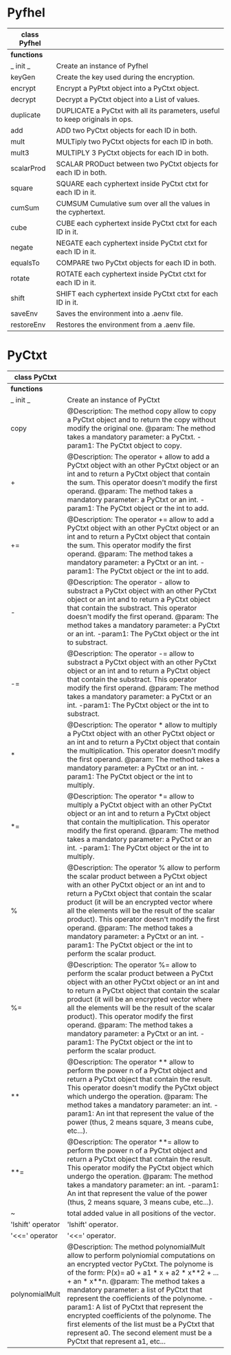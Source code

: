 # Pyfhel

| **class Pyfhel** |               |
|-------------------------|---------------|
| **functions**           |               |
| _ init _                | Create an instance of Pyfhel |
| keyGen                 | Create the key used during the encryption. |
| encrypt                   | Encrypt a PyPtxt object into a PyCtxt object. |
| decrypt                   | Decrypt a PyCtxt object into a List of values. |
| duplicate                   | DUPLICATE a PyCtxt with all its parameters, useful to keep originals in ops. |
| add                   | ADD two PyCtxt objects for each ID in both. |
| mult                   | MULTiply two PyCtxt objects for each ID in both. |
| mult3                   | MULTIPLY 3 PyCtxt objects for each ID in both. |
| scalarProd                   | SCALAR PRODuct between two PyCtxt objects for each ID in both. |
| square                   | SQUARE each cyphertext inside PyCtxt ctxt for each ID in it. |
| cumSum                   | CUMSUM Cumulative sum over all the values in the cyphertext. |
| cube                   | CUBE each cyphertext inside PyCtxt ctxt for each ID in it. |
| negate                   | NEGATE each cyphertext inside PyCtxt ctxt for each ID in it. |
| equalsTo                   | COMPARE two PyCtxt objects for each ID in both. |
| rotate                   | ROTATE each cyphertext inside PyCtxt ctxt for each ID in it. |
| shift                   | SHIFT each cyphertext inside PyCtxt ctxt for each ID in it. |
| saveEnv                   | Saves the environment into a .aenv file. |
| restoreEnv                   | Restores the environment from a .aenv file. |



# PyCtxt

| **class PyCtxt** |               |
|-------------------------|---------------|
| **functions**           |               |
| _ init _                | Create an instance of PyCtxt |
| copy                 | @Description: The method copy allow to copy a PyCtxt object and to return the copy without modify the original one. @param: The method takes a mandatory parameter: a PyCtxt. -param1: The PyCtxt object to copy. |
| +                   | @Description: The operator + allow to add a PyCtxt object with an other PyCtxt object or an int and to return a PyCtxt object that contain the sum. This operator doesn't modify the first operand. @param: The method takes a mandatory parameter: a PyCtxt or an int. -param1: The PyCtxt object or the int to add. |
| +=                   | @Description: The operator += allow to add a PyCtxt object with an other PyCtxt object or an int and to return a PyCtxt object that contain the sum. This operator modify the first operand. @param: The method takes a mandatory parameter: a PyCtxt or an int. -param1: The PyCtxt object or the int to add.  |
| -                   | @Description: The operator - allow to substract a PyCtxt object with an other PyCtxt object or an int and to return a PyCtxt object that contain the substract. This operator doesn't modify the first operand. @param: The method takes a mandatory parameter: a PyCtxt or an int. -param1: The PyCtxt object or the int to substract.  |
| -=                   | @Description: The operator -= allow to substract a PyCtxt object with an other PyCtxt object or an int and to return a PyCtxt object that contain the substract. This operator modify the first operand. @param: The method takes a mandatory parameter: a PyCtxt or an int. -param1: The PyCtxt object or the int to substract.  |
| *                   | @Description: The operator * allow to multiply a PyCtxt object with an other PyCtxt object or an int and to return a PyCtxt object that contain the multiplication. This operator doesn't modify the first operand. @param: The method takes a mandatory parameter: a PyCtxt or an int. -param1: The PyCtxt object or the int to multiply.  |
| *=                   | @Description: The operator *= allow to multiply a PyCtxt object with an other PyCtxt object or an int and to return a PyCtxt object that contain the multiplication. This operator modify the first operand. @param: The method takes a mandatory parameter: a PyCtxt or an int. -param1: The PyCtxt object or the int to multiply. |
| %                   | @Description: The operator % allow to perform the scalar product between a PyCtxt object with an other PyCtxt object or an int and to return a PyCtxt object that contain the scalar product (it will be an encrypted vector where all the elements will be the result of the scalar product). This operator doesn't modify the first operand. @param: The method takes a mandatory parameter: a PyCtxt or an int. -param1: The PyCtxt object or the int to perform the scalar product. |
| %=                   | @Description: The operator %= allow to perform the scalar product between a PyCtxt object with an other PyCtxt object or an int and to return a PyCtxt object that contain the scalar product (it will be an encrypted vector where all the elements will be the result of the scalar product). This operator modify the first operand. @param: The method takes a mandatory parameter: a PyCtxt or an int. -param1: The PyCtxt object or the int to perform the scalar product. |
| \**                   | @Description: The operator \** allow to perform the power n of a PyCtxt object and return a PyCtxt object that contain the result. This operator doesn't modify the PyCtxt object which undergo the operation. @param: The method takes a mandatory parameter: an int. -param1: An int that represent the value of the power (thus, 2 means square, 3 means cube, etc...). |
| \**=                   | @Description: The operator \**= allow to perform the power n of a PyCtxt object and return a PyCtxt object that contain the result. This operator modify the PyCtxt object which undergo the operation. @param: The method takes a mandatory parameter: an int. -param1: An int that represent the value of the power (thus, 2 means square, 3 means cube, etc...). |
| ~                   | total added value in all positions of the vector. |
| 'lshift' operator                   | 'lshift' operator. |
| '<<=' operator                   | '<<=' operator. |
| polynomialMult                   | @Description: The method polynomialMult allow to perform polyniomial computations on an encrypted vector PyCtxt. The polynome is of the form: P(x)= a0 + a1 * x + a2 * x\**2 + ... + an * x\**n. @param: The method takes a mandatory parameter: a list of PyCtxt that represent the coefficients of the polynome. -param1: A list of PyCtxt that represent the encrypted coefficients of the polynome. The first elements of the list must be a PyCtxt that represent a0. The second element must be a PyCtxt that represent a1, etc... |






